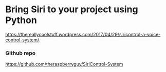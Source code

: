 # Bring Siri to your project using Python


https://thereallycoolstuff.wordpress.com/2017/04/29/siricontrol-a-voice-control-system/

### Github repo

https://github.com/theraspberryguy/SiriControl-System

